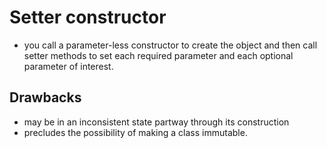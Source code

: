 # Setter constructor

- you call a parameter-less constructor to create the object and then call setter methods to set each required parameter and each optional parameter of interest.

## Drawbacks

- may be in an inconsistent state partway through its construction
- precludes the possibility of making a class immutable.
